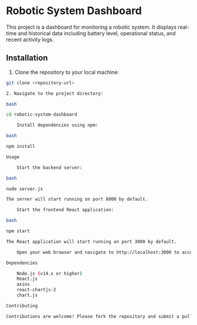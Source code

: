 # Robotic System Dashboard

This project is a dashboard for monitoring a robotic system. It displays real-time and historical data including battery level, operational status, and recent activity logs.

## Installation

1. Clone the repository to your local machine:

```bash
git clone <repository-url>

2. Navigate to the project directory:

bash

cd robotic-system-dashboard

    Install dependencies using npm:

bash

npm install

Usage

    Start the backend server:

bash

node server.js

The server will start running on port 8000 by default.

    Start the frontend React application:

bash

npm start

The React application will start running on port 3000 by default.

    Open your web browser and navigate to http://localhost:3000 to access the dashboard.

Dependencies

    Node.js (v14.x or higher)
    React.js
    axios
    react-chartjs-2
    chart.js

Contributing

Contributions are welcome! Please fork the repository and submit a pull request with your changes.
